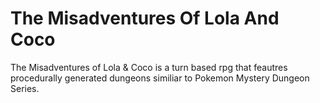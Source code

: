 # The Misadventures Of Lola And Coco
The Misadventures of Lola &amp; Coco is a turn based rpg that feautres procedurally generated dungeons similiar to Pokemon Mystery Dungeon Series.
